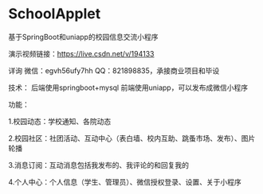 # SchoolApplet
基于SpringBoot和uniapp的校园信息交流小程序

演示视频链接：https://live.csdn.net/v/194133

详询 微信：egvh56ufy7hh QQ：821898835，承接商业项目和毕设


技术：
后端使用springboot+mysql
前端使用uniapp，可以发布成微信小程序


功能：

1.校园动态：学校通知、各院动态

2.校园社区：社团活动、互动中心（表白墙、校内互助、跳蚤市场、发布）、图片轮播

3.消息订阅：互动消息包括我发布的、我评论的和回复我的

4.个人中心：个人信息（学生、管理员）、微信授权登录、设置、关于小程序
